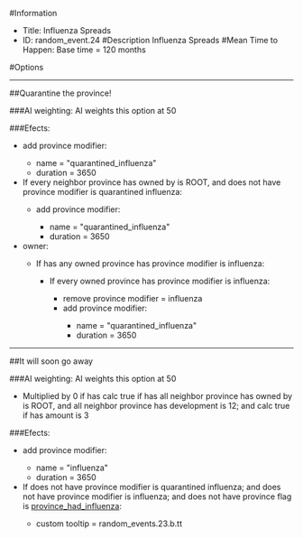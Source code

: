#Information
 - Title: Influenza Spreads
 - ID: random_event.24
#Description
Influenza Spreads
#Mean Time to Happen:
Base time = 120 months

#Options

___
##Quarantine the province!

###AI weighting:
AI weights this option at 50


###Efects:<ul><li>add province modifier:</li><ul><li>name = "quarantined_influenza"</li><li>duration = 3650</li></ul><li>If every neighbor province has owned by is ROOT, and does not have province modifier is quarantined influenza:</li><ul><li>add province modifier:</li><ul><li>name = "quarantined_influenza"</li><li>duration = 3650</li></ul></ul><li>owner:</li><ul><li>If has any owned province has province modifier is influenza:</li><ul><li>If every owned province has province modifier is influenza:</li><ul><li>remove province modifier = influenza</li><li>add province modifier:</li><ul><li>name = "quarantined_influenza"</li><li>duration = 3650</li></ul></ul></ul></ul></ul>

___
##It will soon go away

###AI weighting:
AI weights this option at 50
 - Multiplied by 0 if has calc true if has all neighbor province has owned by is ROOT, and all neighbor province has development is 12; and calc true if has amount is 3


###Efects:<ul><li>add province modifier:</li><ul><li>name = "influenza"</li><li>duration = 3650</li></ul><li>If does not have province modifier is quarantined influenza; and does not have province modifier is influenza; and does not have province flag is [province_had_influenza](../flags/province_had_influenza.md):</li><ul><li>custom tooltip = random_events.23.b.tt</li></ul></ul>

